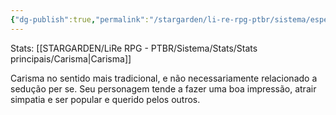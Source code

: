 ```yaml
---
{"dg-publish":true,"permalink":"/stargarden/li-re-rpg-ptbr/sistema/especializacoes/especializacoes-existentes/charme/","created":"2025-01-11T01:32:05.513-03:00","updated":"2025-01-12T02:34:21.610-03:00"}
---
```



Stats: [[STARGARDEN/LiRe RPG - PTBR/Sistema/Stats/Stats principais/Carisma\|Carisma]]

Carisma no sentido mais tradicional, e não necessariamente relacionado a sedução per se. Seu personagem tende a fazer uma boa impressão, atrair simpatia e ser popular e querido pelos outros.